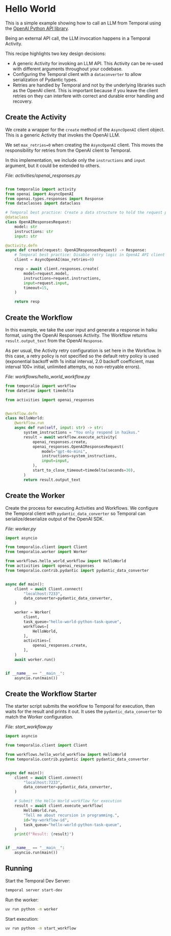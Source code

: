 # Hello World

This is a simple example showing how to call an LLM from Temporal using the [OpenAI Python API library](https://github.com/openai/openai-python).

Being an external API call, the LLM invocation happens in a Temporal Activity.

This recipe highlights two key design decisions:

- A generic Activity for invoking an LLM API. This Activity can be re-used with different arguments throughout your codebase.
- Configuring the Temporal client with a `dataconverter` to allow serialization of Pydantic types.
- Retries are handled by Temporal and not by the underlying libraries such as the OpenAI client. This is important because if you leave the client retries on they can interfere with correct and durable error handling and recovery.

## Create the Activity

We create a wrapper for the `create` method of the `AsyncOpenAI` client object.
This is a generic Activity that invokes the OpenAI LLM.

We set `max_retries=0` when creating the `AsyncOpenAI` client.
This moves the responsibility for retries from the OpenAI client to Temporal.

In this implementation, we include only the `instructions` and `input` argument, but it could be extended to others.

*File: activities/openai_responses.py*

```python

from temporalio import activity
from openai import AsyncOpenAI
from openai.types.responses import Response
from dataclasses import dataclass

# Temporal best practice: Create a data structure to hold the request parameters.
@dataclass
class OpenAIResponsesRequest:
    model: str
    instructions: str
    input: str

@activity.defn
async def create(request: OpenAIResponsesRequest) -> Response:
    # Temporal best practice: Disable retry logic in OpenAI API client library.
    client = AsyncOpenAI(max_retries=0)

    resp = await client.responses.create(
        model=request.model,
        instructions=request.instructions,
        input=request.input,
        timeout=15,
    )

    return resp
```

## Create the Workflow

In this example, we take the user input and generate a response in haiku format, using the OpenAI Responses Activity. The
Workflow returns `result.output_text` from the OpenAI `Response`.

As per usual, the Activity retry configuration is set here in the Workflow. In this case, a retry policy is not specified
so the default retry policy is used (exponential backoff with 1s initial interval, 2.0 backoff coefficient, max interval
100× initial, unlimited attempts, no non-retryable errors).

*File: workflows/hello_world_workflow.py*

```python
from temporalio import workflow
from datetime import timedelta

from activities import openai_responses


@workflow.defn
class HelloWorld:
    @workflow.run
    async def run(self, input: str) -> str:
        system_instructions = "You only respond in haikus."
        result = await workflow.execute_activity(
            openai_responses.create,
            openai_responses.OpenAIResponsesRequest(
                model="gpt-4o-mini",
                instructions=system_instructions,
                input=input,
            ),
            start_to_close_timeout=timedelta(seconds=30),
        )
        return result.output_text
```

## Create the Worker

Create the process for executing Activities and Workflows.
We configure the Temporal client with `pydantic_data_converter` so Temporal can serialize/deserialize output of the OpenAI SDK.

*File: worker.py*

```python
import asyncio

from temporalio.client import Client
from temporalio.worker import Worker

from workflows.hello_world_workflow import HelloWorld
from activities import openai_responses
from temporalio.contrib.pydantic import pydantic_data_converter


async def main():
    client = await Client.connect(
        "localhost:7233",
        data_converter=pydantic_data_converter,
    )

    worker = Worker(
        client,
        task_queue="hello-world-python-task-queue",
        workflows=[
            HelloWorld,
        ],
        activities=[
            openai_responses.create,
        ],
    )
    await worker.run()


if __name__ == "__main__":
    asyncio.run(main())
```

## Create the Workflow Starter

The starter script submits the workflow to Temporal for execution, then waits for the result and prints it out.
It uses the `pydantic_data_converter` to match the Worker configuration.

*File: start_workflow.py*

```python
import asyncio

from temporalio.client import Client

from workflows.hello_world_workflow import HelloWorld
from temporalio.contrib.pydantic import pydantic_data_converter


async def main():
    client = await Client.connect(
        "localhost:7233",
        data_converter=pydantic_data_converter,
    )

    # Submit the Hello World workflow for execution
    result = await client.execute_workflow(
        HelloWorld.run,
        "Tell me about recursion in programming.",
        id="my-workflow-id",
        task_queue="hello-world-python-task-queue",
    )
    print(f"Result: {result}")


if __name__ == "__main__":
    asyncio.run(main())

```

## Running

Start the Temporal Dev Server:

```bash
temporal server start-dev
```

Run the worker:

```bash
uv run python -m worker
```

Start execution:

```bash
uv run python -m start_workflow
```
